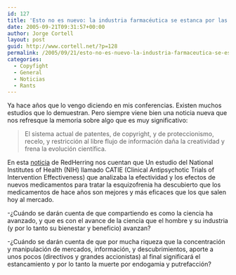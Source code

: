 ```yaml
---
id: 127
title: 'Esto no es nuevo: la industria farmacéutica se estanca por las patentes'
date: 2005-09-21T09:31:57+00:00
author: Jorge Cortell
layout: post
guid: http://www.cortell.net/?p=128
permalink: /2005/09/21/esto-no-es-nuevo-la-industria-farmaceutica-se-estanca-por-las-patentes/
categories:
  - Copyfight
  - General
  - Noticias
  - Rants
---
```

Ya hace años que lo vengo diciendo en mis conferencias. Existen muchos estudios que lo demuestran. Pero siempre viene bien una noticia nueva que nos refresque la memoria sobre algo que es muy significativo:

> El sistema actual de patentes, de copyright, y de proteccionismo, recelo, y restricción al libre flujo de información daña la creatividad y frena la evolución cientí­fica.

En esta [noticia](http://www.redherring.com/Article.aspx?a=13646&hed=Effects%20of%20Psych%20Drugs%20Doubted) de RedHerring nos cuentan que Un estudio del National Institutes of Health (NIH) llamado CATIE (Clinical Antipsychotic Trials of Intervention Effectiveness) que analizaba la efectividad y los efectos de nuevos medicamentos para tratar la esquizofrenia ha descubierto que los medicamentos de hace años son mejores y más eficaces que los que salen hoy al mercado.

-¿Cuándo se darán cuenta de que compartiendo es como la ciencia ha avanzado, y que es con el avance de la ciencia que el hombre y su industria (y por lo tanto su bienestar y beneficio) avanzan?

-¿Cuándo se darán cuenta de que por mucha riqueza que la concentración y manipulación de mercados, información, y descubrimientos, aporte a unos pocos (directivos y grandes accionistas) al final significará el estancamiento y por lo tanto la muerte por endogamia y putrefacción?